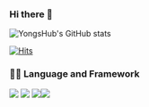 ### Hi there  👋

<!--
**YongsHub/YongsHub** is a ✨ _special_ ✨ repository because its `README.md` (this file) appears on your GitHub profile.

Here are some ideas to get you started:

- 🔭 I’m currently working on ...
- 🌱 I’m currently learning ...
- 👯 I’m looking to collaborate on ...
- 🤔 I’m looking for help with ...
- 💬 Ask me about ...
- 📫 How to reach me: ...
- 😄 Pronouns: ...
- ⚡ Fun fact: ...
-->
![YongsHub's GitHub stats](https://github-readme-stats.vercel.app/api?username=YongsHub&hide=contribs,prs)

[![Hits](https://hits.seeyoufarm.com/api/count/incr/badge.svg?url=https%3A%2F%2Fgithub.com%2FYongsHub&count_bg=%23050000&title_bg=%23DF0808&icon=nextdoor.svg&icon_color=%23E7E7E7&title=hits&edge_flat=false)](https://hits.seeyoufarm.com)
### 👨‍💻 Language and Framework
<img src="https://img.shields.io/badge/JavaScript-F7DF1E?style=flat-square&logo=javascript&logoColor=white"/> <img src="https://img.shields.io/badge/Firebase-FFCA28?style=flat-square&logo=firebase&logoColor=white"/> <img src="https://img.shields.io/badge/Android-3DDC84?style=flat-square&logo=android&logoColor=black"/><img src="https://img.shields.io/badge/Android Studio-3DDC84?style=flat-square&logo=android studio&logoColor=black"/>
